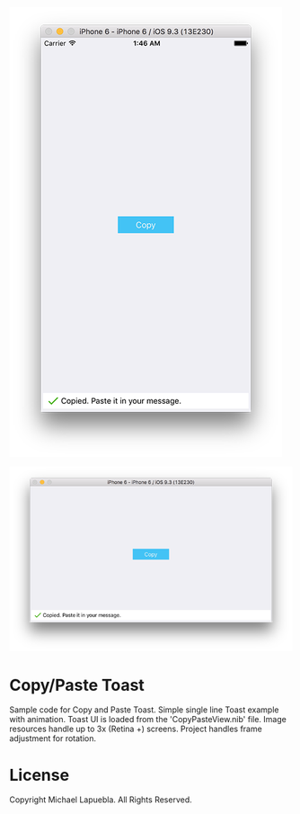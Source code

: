 ![Screenshot](https://github.com/chainedtothewoods/copy-paste-toast/blob/master/screenshots/Screen%20Shot%202016-07-11%20at%201.46.35%20AM.png?raw=true)

![Screenshot](https://github.com/chainedtothewoods/copy-paste-toast/blob/master/screenshots/Screen%20Shot%202016-07-11%20at%202.18.05%20AM.png?raw=true)

# Copy/Paste Toast

Sample code for Copy and Paste Toast. Simple single line Toast example with animation. Toast UI is loaded from the 'CopyPasteView.nib' file. Image resources handle up to 3x (Retina +) screens. Project handles frame adjustment for rotation.

# License

Copyright Michael Lapuebla. All Rights Reserved.
